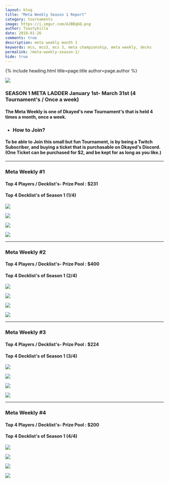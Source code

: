 ```yaml
---
layout: blog
title: "Meta Weekly Season 1 Report"
category: tournaments
image: https://i.imgur.com/AJBBqGQ.png
author: Toastykilla
date: 2018-01-26
comments: true
description: meta weekly month 1
keywords: mcs, mcs3, mcs 3, meta championship, meta weekly, decks
permalink: /meta-weekly-season-1/
hide: true
---
```


{% include heading.html title=page.title author=page.author %}

![](https://media.discordapp.net/attachments/394309875280248832/400541595675394050/meta-weekly.png)

### SEASON 1 META LADDER January 1st- March 31st  (4 Tournament's / Once a week)

#### The Meta Weekly is one of Dkayed's new Tournament's that is held 4 times a month, once a week.

- ### How to Join?
####  To be able to Join this small but fun Tournament, is by being a Twitch Subscriber, and buying a ticket that is purchasable on Dkayed's Discord.  (One Ticket can be purchased for $2, and be kept for as long as you like.)

----------

### Meta Weekly #1  

#### Top 4 Players /  Decklist's- Prize Pool : $231

#### Top 4 Decklist's of Season 1 (1/4)

![](https://i.imgur.com/RAN9aCw.png)

![](https://i.imgur.com/B4WMr9P.png)

![](https://i.imgur.com/it2iMtd.png)

![](https://i.imgur.com/B8i60yo.png)

----------

### Meta Weekly #2 

#### Top 4 Players /  Decklist's- Prize Pool : $400

#### Top 4 Decklist's of Season 1 (2/4)

![](https://i.imgur.com/fVOHn97.png)

![](https://i.imgur.com/nnnp7sa.png)

![](https://i.imgur.com/62X35aF.png)

![](https://i.imgur.com/qIvrELU.png)

----------

### Meta Weekly #3

#### Top 4 Players /  Decklist's- Prize Pool : $224

#### Top 4 Decklist's of Season 1 (3/4)

![](https://i.imgur.com/TEZzXdB.png)

![](https://i.imgur.com/Kz3r2G8.png)

![](https://i.imgur.com/01Oby7m.png)

![](https://i.imgur.com/UEt3VCG.png)

----------

### Meta Weekly #4

#### Top 4 Players /  Decklist's- Prize Pool : $200

#### Top 4 Decklist's of Season 1 (4/4)

![](https://i.imgur.com/bRr4PI6.png)

![](https://i.imgur.com/Y5WqKwN.png)

![](https://i.imgur.com/E4awXGs.png)

![](https://i.imgur.com/7vWvIaa.png)

